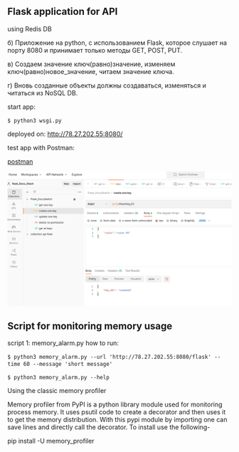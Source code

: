 
## Flask application for API 
using Redis DB

б) Приложение на python, с использованием Flask, которое слушает на порту 8080 и принимает только методы GET, POST, PUT.

в) Создаем значение ключ(равно)значение, изменяем ключ(равно)новое_значение, читаем значение ключа.

г) Вновь созданные объекты должны создаваться, изменяться и читаться из NoSQL DB.

start app:
```shell 
$ python3 wsgi.py
```
deployed on: http://78.27.202.55:8080/

test app with Postman: 

<a href="https://lively-escape-146551.postman.co/workspace/flask_Docu_Stech~1327aacd-5646-4d79-8df7-087fa63c2403/collection/23239505-05b3298c-edd2-46c5-a4e1-21c72a4a6cf0?ctx=documentation"> 
postman </a>


![img.png](img.png)


## Script for monitoring memory usage
script 1: memory_alarm.py 
how to run: 

```shell
$ python3 memory_alarm.py --url 'http://78.27.202.55:8080/flask' --time 60 --message 'short message'
```

```shell
$ python3 memory_alarm.py --help 
```


Using the classic memory profiler 

Memory profiler from PyPI is a python library module used for monitoring process memory. It uses psutil code to create a decorator and then uses it to get the memory distribution. With this pypi module by importing one can save lines and directly call the decorator. To install use the following-

pip install -U memory_profiler